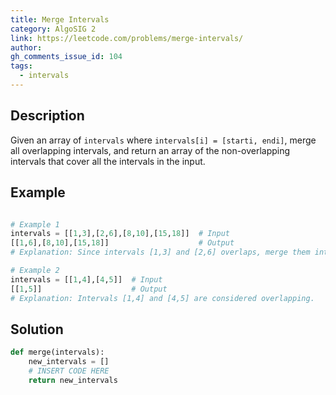 ```yaml
---
title: Merge Intervals
category: AlgoSIG 2
link: https://leetcode.com/problems/merge-intervals/
author: 
gh_comments_issue_id: 104
tags:
  - intervals
---
```


## Description

Given an array of `intervals` where `intervals[i] = [starti, endi]`, merge all overlapping intervals, and return an array of the non-overlapping intervals that cover all the intervals in the input.

## Example

```python

# Example 1
intervals = [[1,3],[2,6],[8,10],[15,18]]  # Input
[[1,6],[8,10],[15,18]]                    # Output
# Explanation: Since intervals [1,3] and [2,6] overlaps, merge them into [1,6].

# Example 2
intervals = [[1,4],[4,5]]  # Input
[[1,5]]                    # Output
# Explanation: Intervals [1,4] and [4,5] are considered overlapping.

```

## Solution

```python
def merge(intervals):
    new_intervals = []
    # INSERT CODE HERE
    return new_intervals
```
